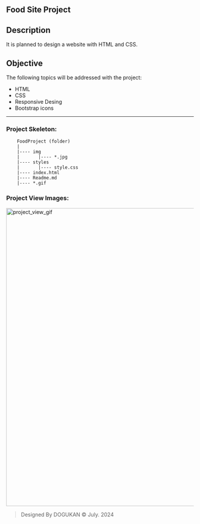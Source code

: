 ## Food Site Project

## Description
It is planned to design a website with HTML and CSS.

## Objective
The following topics will be addressed with the project:

* HTML
* CSS
* Responsive Desing
* Bootstrap icons

-----

### Project Skeleton:

```
    FoodProject (folder)
    |
    |---- img
    |       |---- *.jpg
    |---- styles
    |       |---- style.css
    |---- index.html
    |---- Readme.md
    |---- *.gif
```

### Project View Images:

<img src="Video_240721213625.gif" alt="project_view_gif" style="width:800px">

> Designed By DOGUKAN © July. 2024